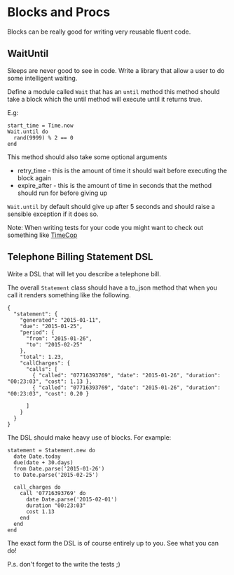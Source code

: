 # Blocks and Procs

Blocks can be really good for writing very reusable fluent code.


## WaitUntil

Sleeps are never good to see in code. Write a library that allow a user to do some intelligent waiting.

Define a module called `Wait` that has an `until` method this method should take a block which the until method will execute until it returns true.

E.g:

```
start_time = Time.now
Wait.until do
  rand(9999) % 2 == 0
end
```

This method should also take some optional arguments

- retry_time - this is the amount of time it should wait before executing the block again
- expire_after - this is the amount of time in seconds that the method should run for before giving up

`Wait.until` by default should give up after 5 seconds and should raise a sensible exception if it does so.

Note: When writing tests for your code you might want to check out something like [TimeCop](https://github.com/travisjeffery/timecop)


## Telephone Billing Statement DSL

Write a DSL that will let you describe a telephone bill.

The overall `Statement` class should have a to_json method that when you call it renders something like the following.

```
{
  "statement": {
    "generated": "2015-01-11",
    "due": "2015-01-25",
    "period": {
      "from": "2015-01-26",
      "to": "2015-02-25"
    },
    "total": 1.23,
    "callCharges": {
      "calls": [
        { "called": "07716393769", "date": "2015-01-26", "duration": "00:23:03", "cost": 1.13 },
        { "called": "07716393769", "date": "2015-01-26", "duration": "00:23:03", "cost": 0.20 }

      ]
    }
  }
}
```

The DSL should make heavy use of blocks. For example:

```
statement = Statement.new do
  date Date.today
  due(date + 30.days)
  from Date.parse('2015-01-26')
  to Date.parse('2015-02-25')

  call_charges do
    call '07716393769' do
      date Date.parse('2015-02-01')
      duration "00:23:03"
      cost 1.13
    end
  end
end
```

The exact form the DSL is of course entirely up to you. See what you can do!

P.s. don't forget to the write the tests ;)
